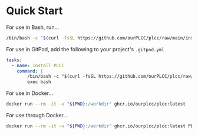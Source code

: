 # Quick Start

For use in Bash, run...

```bash
/bin/bash -c "$(curl -fsSL https://github.com/ourPLCC/plcc/raw/main/install/install.bash)"
```

For use in GitPod, add the following to your project's `.gitpod.yml`

```yaml
tasks:
  - name: Install PLCC
    command: |
        /bin/bash -c "$(curl -fsSL https://github.com/ourPLCC/plcc/raw/main/install/install.bash)" > ~/.bashrc
        exec bash
```

For use in Docker...

```bash
docker run --rm -it -v "${PWD}:/workdir" ghcr.io/ourplcc/plcc:latest
```

For use through Docker...

```bash
docker run --rm -it -v "${PWD}:/workdir" ghcr.io/ourplcc/plcc:latest PLCC_COMMANDS_HERE
```
